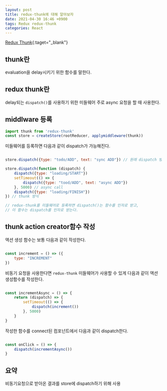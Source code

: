```yaml
---
layout: post
title: redux-thunk에 대해 알아보자
date: 2021-04-30 16:46 +0900
tags: Redux redux-thunk
categories: React
---
```


[Redux Thunk](https://github.com/reduxjs/redux-thunk){:taget="_blank"}

## thunk란

evaluation을 delay시키기 위한 함수를 말한다.

## redux thunk란

delay되는 `dispatch()`를 사용하기 위한 미들웨어 
주로 async 요청을 할 때 사용한다.

## middlware 등록

```js
import thunk from 'redux-thunk'
const store = createStore(rootReducer, applymiddleware(thunk))
```

미들웨어를 등록하면 다음과 같이 dispatch가 가능해진다.

```js

store.dispatch({type: "todo/ADD", text: "sync ADD"}) // 원래 dispatch 방식

store.dispatch(function (dispatch) {
    dispatch({type: "loading/START"})
    setTimeout(() => {
        dispatch({type: "tood/ADD", text: "async ADD"})
    }, 5000) // async call
    dispatch({type: "loading/FINISH"})
}) // thunk 방식

// redux-thunk를 미들웨어로 등록하면 dispatch()는 함수를 인자로 받고,
// 이 함수는 dispatch를 인자로 받는다.

```

## thunk action creator함수 작성

액션 생성 함수는 보통 다음과 같이 작성한다.

```js

const increment = () => ({
    type: "INCREMENT"
})

```

비동기 요청을 사용한다면 `redux-thunk` 미들웨어가 사용할 수 있게 다음과 같이 액션생성함수를 작성한다.

```js

const incrementAsync = () => {
    return (dispatch) => {
        setTimeout(() => {
            dispatch(increment())
        }, 5000)
    }
}

```

작성한 함수를 connect된 컴포넌트에서 다음과 같이 dispatch한다.

```js

const onClick = () => {
    dispatch(incrementAsync())
}

```

## 요약

비동기요청으로 받아온 결과를 store에 dispatch하기 위해 사용
